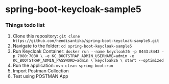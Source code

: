 # spring-boot-keycloak-sample5

### Things todo list

1. Clone this repository: `git clone https://github.com/hendisantika/spring-boot-keycloak-sample5.git`
2. Navigate to the folder: `cd spring-boot-keycloak-sample5`
3. Run Keycloak Container: `docker run --name keycloak26 -p 8443:8443 -p 7080:7080 \
        -e KC_BOOTSTRAP_ADMIN_USERNAME=admin -e KC_BOOTSTRAP_ADMIN_PASSWORD=admin \
        keycloak26 \
        start --optimized`
4. Run the application: `mvn clean spring-boot:run`
5. Import Postman Collection
6. Test using POSTMAN App
